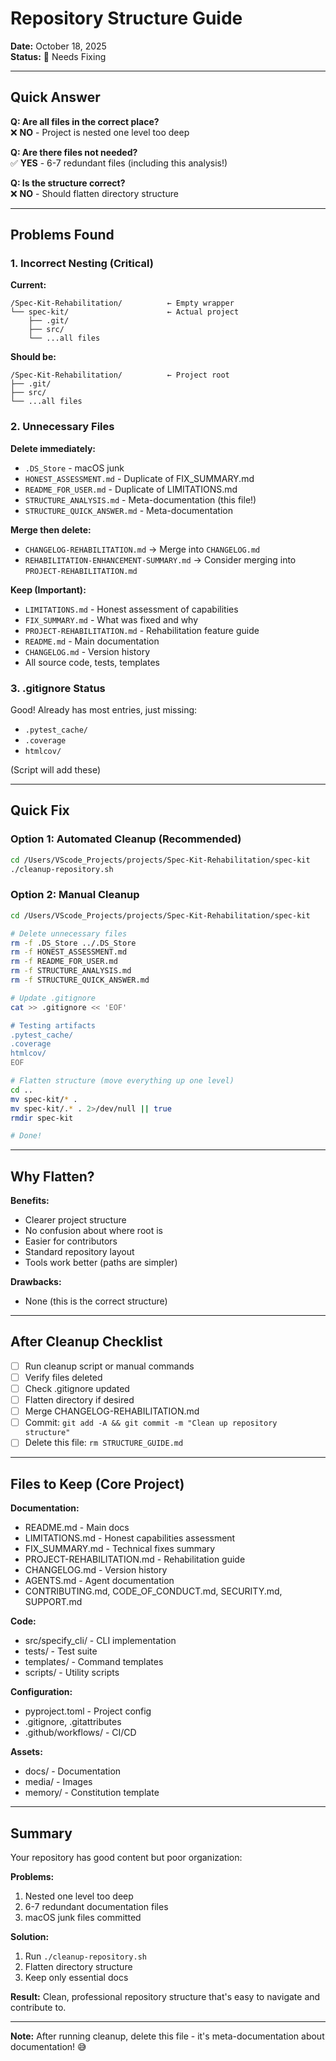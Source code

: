 # Repository Structure Guide

**Date:** October 18, 2025  
**Status:** 🔴 Needs Fixing

---

## Quick Answer

**Q: Are all files in the correct place?**  
❌ **NO** - Project is nested one level too deep

**Q: Are there files not needed?**  
✅ **YES** - 6-7 redundant files (including this analysis!)

**Q: Is the structure correct?**  
❌ **NO** - Should flatten directory structure

---

## Problems Found

### 1. Incorrect Nesting (Critical)

**Current:**
```
/Spec-Kit-Rehabilitation/          ← Empty wrapper
└── spec-kit/                      ← Actual project
    ├── .git/
    ├── src/
    └── ...all files
```

**Should be:**
```
/Spec-Kit-Rehabilitation/          ← Project root
├── .git/
├── src/
└── ...all files
```

### 2. Unnecessary Files

**Delete immediately:**
- `.DS_Store` - macOS junk
- `HONEST_ASSESSMENT.md` - Duplicate of FIX_SUMMARY.md
- `README_FOR_USER.md` - Duplicate of LIMITATIONS.md
- `STRUCTURE_ANALYSIS.md` - Meta-documentation (this file!)
- `STRUCTURE_QUICK_ANSWER.md` - Meta-documentation

**Merge then delete:**
- `CHANGELOG-REHABILITATION.md` → Merge into `CHANGELOG.md`
- `REHABILITATION-ENHANCEMENT-SUMMARY.md` → Consider merging into `PROJECT-REHABILITATION.md`

**Keep (Important):**
- `LIMITATIONS.md` - Honest assessment of capabilities
- `FIX_SUMMARY.md` - What was fixed and why
- `PROJECT-REHABILITATION.md` - Rehabilitation feature guide
- `README.md` - Main documentation
- `CHANGELOG.md` - Version history
- All source code, tests, templates

### 3. .gitignore Status

Good! Already has most entries, just missing:
- `.pytest_cache/`
- `.coverage`
- `htmlcov/`

(Script will add these)

---

## Quick Fix

### Option 1: Automated Cleanup (Recommended)

```bash
cd /Users/VScode_Projects/projects/Spec-Kit-Rehabilitation/spec-kit
./cleanup-repository.sh
```

### Option 2: Manual Cleanup

```bash
cd /Users/VScode_Projects/projects/Spec-Kit-Rehabilitation/spec-kit

# Delete unnecessary files
rm -f .DS_Store ../.DS_Store
rm -f HONEST_ASSESSMENT.md
rm -f README_FOR_USER.md
rm -f STRUCTURE_ANALYSIS.md
rm -f STRUCTURE_QUICK_ANSWER.md

# Update .gitignore
cat >> .gitignore << 'EOF'

# Testing artifacts
.pytest_cache/
.coverage
htmlcov/
EOF

# Flatten structure (move everything up one level)
cd ..
mv spec-kit/* .
mv spec-kit/.* . 2>/dev/null || true
rmdir spec-kit

# Done!
```

---

## Why Flatten?

**Benefits:**
- Clearer project structure
- No confusion about where root is
- Easier for contributors
- Standard repository layout
- Tools work better (paths are simpler)

**Drawbacks:**
- None (this is the correct structure)

---

## After Cleanup Checklist

- [ ] Run cleanup script or manual commands
- [ ] Verify files deleted
- [ ] Check .gitignore updated
- [ ] Flatten directory if desired
- [ ] Merge CHANGELOG-REHABILITATION.md
- [ ] Commit: `git add -A && git commit -m "Clean up repository structure"`
- [ ] Delete this file: `rm STRUCTURE_GUIDE.md`

---

## Files to Keep (Core Project)

**Documentation:**
- README.md - Main docs
- LIMITATIONS.md - Honest capabilities assessment
- FIX_SUMMARY.md - Technical fixes summary
- PROJECT-REHABILITATION.md - Rehabilitation guide
- CHANGELOG.md - Version history
- AGENTS.md - Agent documentation
- CONTRIBUTING.md, CODE_OF_CONDUCT.md, SECURITY.md, SUPPORT.md

**Code:**
- src/specify_cli/ - CLI implementation
- tests/ - Test suite
- templates/ - Command templates
- scripts/ - Utility scripts

**Configuration:**
- pyproject.toml - Project config
- .gitignore, .gitattributes
- .github/workflows/ - CI/CD

**Assets:**
- docs/ - Documentation
- media/ - Images
- memory/ - Constitution template

---

## Summary

Your repository has good content but poor organization:

**Problems:**
1. Nested one level too deep
2. 6-7 redundant documentation files
3. macOS junk files committed

**Solution:**
1. Run `./cleanup-repository.sh`
2. Flatten directory structure
3. Keep only essential docs

**Result:**
Clean, professional repository structure that's easy to navigate and contribute to.

---

**Note:** After running cleanup, delete this file - it's meta-documentation about documentation! 😅
